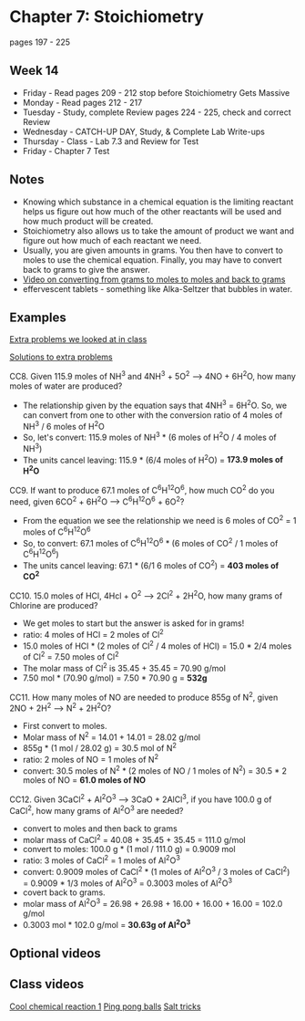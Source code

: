 # Chapter 7: Stoichiometry

pages 197 - 225

## Week 14

- Friday - Read pages 209 - 212 stop before Stoichiometry Gets Massive
- Monday - Read pages 212 - 217
- Tuesday - Study, complete Review pages 224 - 225, check and correct Review
- Wednesday - CATCH-UP DAY, Study, & Complete Lab Write-ups
- Thursday - Class - Lab 7.3 and Review for Test
- Friday - Chapter 7 Test 

## Notes

- Knowing which substance in a chemical equation is the limiting reactant helps us figure out how much of the other reactants will be used and how much product will be created.
- Stoichiometry also allows us to take the amount of product we want and figure out how much of each reactant we need.
- Usually, you are given amounts in grams. You then have to convert to moles to use the chemical equation. Finally, you may have to convert back to grams to give the answer.
- [Video on converting from grams to moles to moles and back to grams](https://youtu.be/LQq203gyftA)
- effervescent tablets - something like Alka-Seltzer that bubbles in water. 

## Examples

[Extra problems we looked at in class](https://bereanbuilders.com/olc/ddchem/ch7_exprob.pdf)

[Solutions to extra problems](https://bereanbuilders.com/olc/ddchem/ch7_exproba.pdf)

CC8. Given 115.9 moles of NH<sup>3</sup> and 4NH<sup>3</sup> + 5O<sup>2</sup> --> 4NO + 6H<sup>2</sup>O, how many moles of water are produced?
- The relationship given by the equation says that 4NH<sup>3</sup> = 6H<sup>2</sup>O. So, we can convert from one to other with the conversion ratio of 4 moles of NH<sup>3</sup> / 6 moles of H<sup>2</sup>O
- So, let's convert: 115.9 moles of NH<sup>3</sup> * (6 moles of H<sup>2</sup>O / 4 moles of NH<sup>3</sup>)
- The units cancel leaving: 115.9 * (6/4 moles of H<sup>2</sup>O) = **173.9 moles of H<sup>2</sup>O**

CC9. If want to produce 67.1 moles of C<sup>6</sup>H<sup>12</sup>O<sup>6</sup>, how much CO<sup>2</sup> do you need, given 6CO<sup>2</sup> + 6H<sup>2</sup>O --> C<sup>6</sup>H<sup>12</sup>O<sup>6</sup> + 6O<sup>2</sup>?
- From the equation we see the relationship we need is 6 moles of CO<sup>2</sup> = 1 moles of C<sup>6</sup>H<sup>12</sup>O<sup>6</sup>
- So, to convert: 67.1 moles of C<sup>6</sup>H<sup>12</sup>O<sup>6</sup> * (6 moles of CO<sup>2</sup> / 1 moles of C<sup>6</sup>H<sup>12</sup>O<sup>6</sup>)
- The units cancel leaving: 67.1 * (6/1 6 moles of CO<sup>2</sup>) = **403 moles of CO<sup>2</sup>**

CC10. 15.0 moles of HCl, 4Hcl + O<sup>2</sup> --> 2Cl<sup>2</sup> + 2H<sup>2</sup>O, how many grams of Chlorine are produced?
- We get moles to start but the answer is asked for in grams!
- ratio: 4 moles of HCl = 2 moles of Cl<sup>2</sup>
- 15.0 moles of HCl * (2 moles of Cl<sup>2</sup> / 4 moles of HCl) = 15.0 * 2/4 moles of Cl<sup>2</sup> = 7.50 moles of Cl<sup>2</sup>
- The molar mass of Cl<sup>2</sup> is 35.45 + 35.45 = 70.90 g/mol
- 7.50 mol * (70.90 g/mol) = 7.50 * 70.90 g = **532g**

CC11. How many moles of NO are needed to produce 855g of N<sup>2</sup>, given 2NO + 2H<sup>2</sup> --> N<sup>2</sup> + 2H<sup>2</sup>O?
- First convert to moles.
- Molar mass of N<sup>2</sup> = 14.01 + 14.01 = 28.02 g/mol
- 855g * (1 mol / 28.02 g) = 30.5 mol of N<sup>2</sup>
- ratio: 2 moles of NO = 1 moles of N<sup>2</sup>
- convert: 30.5 moles of N<sup>2</sup> * (2 moles of NO / 1 moles of N<sup>2</sup>) = 30.5 * 2 moles of NO = **61.0 moles of NO**

CC12. Given 3CaCl<sup>2</sup> + Al<sup>2</sup>O<sup>3</sup> --> 3CaO + 2AlCl<sup>3</sup>, if you have 100.0 g of CaCl<sup>2</sup>, how many grams of Al<sup>2</sup>O<sup>3</sup> are needed?
- convert to moles and then back to grams
- molar mass of CaCl<sup>2</sup> = 40.08 + 35.45 + 35.45 = 111.0 g/mol
- convert to moles: 100.0 g * (1 mol / 111.0 g) = 0.9009 mol
- ratio: 3 moles of CaCl<sup>2</sup> = 1 moles of Al<sup>2</sup>O<sup>3</sup>
- convert: 0.9009 moles of CaCl<sup>2</sup> * (1 moles of Al<sup>2</sup>O<sup>3</sup> / 3 moles of CaCl<sup>2</sup>) = 0.9009 * 1/3 moles of Al<sup>2</sup>O<sup>3</sup> = 0.3003 moles of Al<sup>2</sup>O<sup>3</sup>
- covert back to grams.
- molar mass of Al<sup>2</sup>O<sup>3</sup> = 26.98 + 26.98 + 16.00 + 16.00 + 16.00 = 102.0 g/mol
- 0.3003 mol * 102.0 g/mol = **30.63g of Al<sup>2</sup>O<sup>3</sup>**

## Optional videos

## Class videos

[Cool chemical reaction 1](https://www.youtube.com/watch?v=C5tOEBmBAHg)
[Ping pong balls](https://www.youtube.com/watch?v=mYsaLgvzkS0)
[Salt tricks](https://www.youtube.com/watch?v=skHMzL95yCk)
